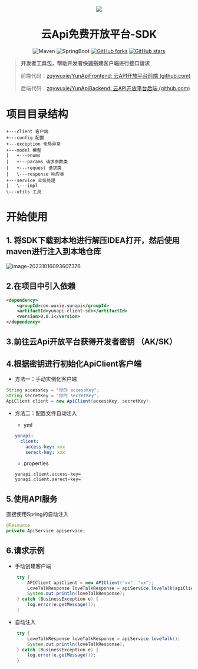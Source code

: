 <p align="center">
<img src="https://wuxie-image.oss-cn-chengdu.aliyuncs.com/2023/09/19/logo.svg"/>
</p>
<h1 align="center"> 云Api免费开放平台-SDK</h1>
<div align="center">
    <img alt="Maven" src="https://raster.shields.io/badge/Maven-3.8.1-red.svg"/>
   <img alt="SpringBoot" src="https://raster.shields.io/badge/SpringBoot-2.67+-green.svg"/>
  <a href="https://github.com/qimu666/qi-api-sdk" target="_blank"><img src='https://img.shields.io/github/forks/zqywuxie/Study_Partner_backed' alt='GitHub forks' class="no-zoom"></a>
  <a href="https://github.com/qimu666/qi-api-sdk" target="_blank"><img src='https://img.shields.io/github/stars/zqywuxie/Study_Partner_backed' alt='GitHub stars' class="no-zoom"></a>
</div>


> ​				**开发者工具包，帮助开发者快速搭建客户端进行接口请求**
>
> 前端代码：[zqywuxie/YunApiFrontend: 云API开放平台前端 (github.com)](https://github.com/zqywuxie/YunApiFrontend)
>
> 后端代码：[zqywuxie/YunApiBackend: 云API开放平台后端 (github.com)](https://github.com/zqywuxie/YunApiBackend)

# 项目目录结构

```text
+---client 客户端
+---config 配置
+---exception 全局异常
+---model 模型
|   +---enums
|   +---params 请求参数类
|   +---request 请求类
|   \---response 响应类
+---service 业务处理
|   \---impl
\---utils 工具

```

# 开始使用

## 1. 将SDK下载到本地进行解压IDEA打开，然后使用maven进行注入到本地仓库

![image-20231016093607376](https://wuxie-image.oss-cn-chengdu.aliyuncs.com/2023/09/19/image-20231016093607376.png)

## 2.在项目中引入依赖

```xml
<dependency>
    <groupId>com.wuxie.yunapi</groupId>
    <artifactId>yunapi-client-sdk</artifactId>
    <version>0.0.1</version>
</dependency>
```

## 3.前往云Api开放平台获得开发者密钥 （AK/SK）

## 4.根据密钥进行初始化ApiClient客户端

- 方法一：手动实例化客户端

```java
String accessKey = "你的 accessKey";
String secretKey = "你的 secretKey";
ApiClient client = new ApiClient(accessKey, secretKey);
```

- 方法二：配置文件自动注入

  -  yml

  ```yml
  yunapi:
    client:
      access-key: xxx
      serect-key: xxx
  ```

  - properties

  ```properties
  yunapi.client.access-key=
  yunapi.client.serect-key=
  ```

  

## 5.使用API服务

直接使用Spring的自动注入

```java
@Resource
private ApiService apiservice;
```



## 6.请求示例

- 手动创建客户端

```java
    try {
        APIClient apiClient = new APIClient("xx", "xx");
        LoveTalkResponse loveTalkResponse = apiService.loveTalk(apiClient);
        System.out.println(loveTalkResponse);
    } catch (BusinessException e) {
        log.error(e.getMessage());
    }
```

- 自动注入

```java
    try {
        LoveTalkResponse loveTalkResponse = apiService.loveTalk();
        System.out.println(loveTalkResponse);
    } catch (BusinessException e) {
        log.error(e.getMessage());
    }
```

